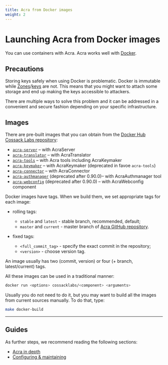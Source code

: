 ```yaml
---
title: Acra from Docker images
weight: 2
---
```


# Launching Acra from Docker images

You can use containers with Acra. Acra works well with [Docker](https://www.docker.com/what-docker).

## Precautions

Storing keys safely when using Docker is problematic. Docker is immutable while [Zones](/acra/security-controls/zones/)/[keys](/acra/security-controls/key-management/inventory/) are not. This means that you might want to attach some storage and end up making the keys accessible to attackers.

There are multiple ways to solve this problem and it can be addressed in a convenient and secure fashion depending on your specific infrastructure.

## Images

There are pre-built images that you can obtain from the [Docker Hub Cossack Labs repository](https://hub.docker.com/u/cossacklabs/):

* [`acra-server`](https://hub.docker.com/r/cossacklabs/acra-server) – with AcraServer
* [`acra-translator`](https://hub.docker.com/r/cossacklabs/acra-translator) – with AcraTranslator
* [`acra-tools`](https://hub.docker.com/r/cossacklabs/acra-tools) – with Acra tools including AcraKeymaker
* [`acra-keymaker`](https://hub.docker.com/r/cossacklabs/acra-keymaker) – with AcraKeymaker (deprecated in favoe `acra-tools`)
* [`acra-connector`](https://hub.docker.com/r/cossacklabs/acra-connector) – with AcraConnector
* [`acra-authmanager`](https://hub.docker.com/r/cossacklabs/acra-authmanager) (deprecated after 0.90.0)– with AcraAuthmanager tool
* [`acra-webconfig`](https://hub.docker.com/r/cossacklabs/acra-webconfig) (deprecated after 0.90.0) – with AcraWebconfig component

Docker images have tags. When we build them, we set appropriate tags for each image:

* rolling tags:
    - `stable` and `latest` - stable branch, recommended, default;
    - `master` and `current` - master branch of [Acra GitHub repository](https://github.com/cossacklabs/acra).

* fixed tags:
    - `<full_commit_tag>` - specify the exact commit in the repository;
    - `<version>` - choose version tag.

An image usually has two (commit, version) or four (+ branch, latest/current) tags.

All these images can be used in a traditional manner:

```bash
docker run <options> cossacklabs/<component> <arguments>
```

Usually you do not need to do it, but you may want to build all the images from current sources manually. To do that, type:

```bash
make docker-build
```

---

## Guides

As further steps, we recommend reading the following sections:
* [Acra in depth](/acra/acra-in-depth/)
* [Configuring & maintaining](/acra/configuring-maintaining/)
